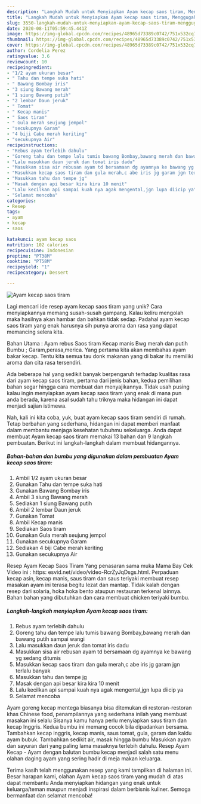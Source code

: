 ```yaml
---
description: "Langkah Mudah untuk Menyiapkan Ayam kecap saos tiram, Menggugah Selera"
title: "Langkah Mudah untuk Menyiapkan Ayam kecap saos tiram, Menggugah Selera"
slug: 3550-langkah-mudah-untuk-menyiapkan-ayam-kecap-saos-tiram-menggugah-selera
date: 2020-08-11T05:59:45.441Z
image: https://img-global.cpcdn.com/recipes/48965d73389c0742/751x532cq70/ayam-kecap-saos-tiram-foto-resep-utama.jpg
thumbnail: https://img-global.cpcdn.com/recipes/48965d73389c0742/751x532cq70/ayam-kecap-saos-tiram-foto-resep-utama.jpg
cover: https://img-global.cpcdn.com/recipes/48965d73389c0742/751x532cq70/ayam-kecap-saos-tiram-foto-resep-utama.jpg
author: Cordelia Perez
ratingvalue: 3.6
reviewcount: 10
recipeingredient:
- "1/2 ayam ukuran besar"
- " Tahu dan tempe suka hati"
- " Bawang Bombay iris"
- "3 siung Bawang merah"
- "1 siung Bawang putih"
- "2 lembar Daun jeruk"
- " Tomat"
- " Kecap manis"
- " Saos tiram"
- " Gula merah seujung jempol"
- "secukupnya Garam"
- "4 biji Cabe merah keriting"
- "secukupnya Air"
recipeinstructions:
- "Rebus ayam terlebih dahulu"
- "Goreng tahu dan tempe lalu tumis bawang Bombay,bawang merah dan bawang putih sampai wangi"
- "Lalu masukkan daun jeruk dan tomat iris dadu"
- "Masukkan sisa air rebusan ayam td bersamaan dg ayamnya ke bawang yg sedang ditumis"
- "Masukkan kecap saos tiram dan gula merah,c abe iris jg garam jgn terlalu banyak"
- "Masukkan tahu dan tempe jg"
- "Masak dengan api besar kira kira 10 menit"
- "Lalu kecilkan api sampai kuah nya agak mengental,jgn lupa diicip ya"
- "Selamat mencoba"
categories:
- Resep
tags:
- ayam
- kecap
- saos

katakunci: ayam kecap saos 
nutrition: 102 calories
recipecuisine: Indonesian
preptime: "PT38M"
cooktime: "PT58M"
recipeyield: "1"
recipecategory: Dessert

---
```



![Ayam kecap saos tiram](https://img-global.cpcdn.com/recipes/48965d73389c0742/751x532cq70/ayam-kecap-saos-tiram-foto-resep-utama.jpg)

Lagi mencari ide resep ayam kecap saos tiram yang unik? Cara menyiapkannya memang susah-susah gampang. Kalau keliru mengolah maka hasilnya akan hambar dan bahkan tidak sedap. Padahal ayam kecap saos tiram yang enak harusnya sih punya aroma dan rasa yang dapat memancing selera kita.

Bahan Utama : Ayam rebus Saos tiram Kecap manis Bwg merah dan putih Bumbu ; Garam,perasa,merica. Yang pertama kita akan membahas ayam bakar kecap. Tentu kita semua tau donk makanan yang di bakar itu memiliki aroma dan cita rasa tersendiri.

Ada beberapa hal yang sedikit banyak berpengaruh terhadap kualitas rasa dari ayam kecap saos tiram, pertama dari jenis bahan, kedua pemilihan bahan segar hingga cara membuat dan menyajikannya. Tidak usah pusing kalau ingin menyiapkan ayam kecap saos tiram yang enak di mana pun anda berada, karena asal sudah tahu triknya maka hidangan ini dapat menjadi sajian istimewa.


Nah, kali ini kita coba, yuk, buat ayam kecap saos tiram sendiri di rumah. Tetap berbahan yang sederhana, hidangan ini dapat memberi manfaat dalam membantu menjaga kesehatan tubuhmu sekeluarga. Anda dapat membuat Ayam kecap saos tiram memakai 13 bahan dan 9 langkah pembuatan. Berikut ini langkah-langkah dalam membuat hidangannya.

<!--inarticleads1-->

##### Bahan-bahan dan bumbu yang digunakan dalam pembuatan Ayam kecap saos tiram:

1. Ambil 1/2 ayam ukuran besar
1. Gunakan  Tahu dan tempe suka hati
1. Gunakan  Bawang Bombay iris
1. Ambil 3 siung Bawang merah
1. Sediakan 1 siung Bawang putih
1. Ambil 2 lembar Daun jeruk
1. Gunakan  Tomat
1. Ambil  Kecap manis
1. Sediakan  Saos tiram
1. Gunakan  Gula merah seujung jempol
1. Gunakan secukupnya Garam
1. Sediakan 4 biji Cabe merah keriting
1. Gunakan secukupnya Air


Resep Ayam Kecap Saos Tiram Yang penasaran sama muka Mama Bay Cek Video ini : https: esvid.net/video/vídeo-RcrZyJqDsgs.html. Perpaduan kecap asin, kecap manis, saus tiram dan saus teriyaki membuat resep masakan ayam ini terasa begitu lezat dan mantap. Tidak kalah dengan resep dari solaria, hoka hoka bento ataupun restauran terkenal lainnya. Bahan bahan yang dibutuhkan dan cara membuat chicken teriyaki bumbu. 

<!--inarticleads2-->

##### Langkah-langkah menyiapkan Ayam kecap saos tiram:

1. Rebus ayam terlebih dahulu
1. Goreng tahu dan tempe lalu tumis bawang Bombay,bawang merah dan bawang putih sampai wangi
1. Lalu masukkan daun jeruk dan tomat iris dadu
1. Masukkan sisa air rebusan ayam td bersamaan dg ayamnya ke bawang yg sedang ditumis
1. Masukkan kecap saos tiram dan gula merah,c abe iris jg garam jgn terlalu banyak
1. Masukkan tahu dan tempe jg
1. Masak dengan api besar kira kira 10 menit
1. Lalu kecilkan api sampai kuah nya agak mengental,jgn lupa diicip ya
1. Selamat mencoba


Ayam goreng kecap mentega biasanya bisa ditemukan di restoran-restoran khas Chinese food, penampilannya yang sederhana inilah yang membuat masakan ini selalu Sisanya kamu hanya perlu menyiapkan saus tiram dan kecap Inggris. Kedua bumbu ini memang cocok bila dipadankan bersama. Tambahkan kecap inggris, kecap manis, saus tomat, gula, garam dan kaldu ayam bubuk. Tambahkan sedikit air, masak hingga bumbu Masukkan ayam dan sayuran dari yang paling lama masaknya terlebih dahulu. Resep Ayam Kecap - Ayam dengan balutan bumbu kecap menjadi salah satu menu olahan daging ayam yang sering hadir di meja makan keluarga. 

Terima kasih telah menggunakan resep yang kami tampilkan di halaman ini. Besar harapan kami, olahan Ayam kecap saos tiram yang mudah di atas dapat membantu Anda menyiapkan hidangan yang enak untuk keluarga/teman maupun menjadi inspirasi dalam berbisnis kuliner. Semoga bermanfaat dan selamat mencoba!
